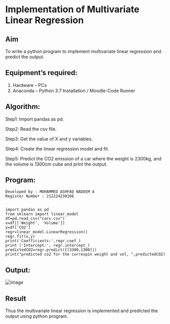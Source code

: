 # Implementation of Multivariate Linear Regression
## Aim
To write a python program to implement multivariate linear regression and predict the output.
## Equipment’s required:
1.	Hardware – PCs
2.	Anaconda – Python 3.7 Installation / Moodle-Code Runner
## Algorithm:

Step1:
Import pandas as pd.

Step2:
Read the csv file.

Step3: 
Get the value of X and y variables.

Step4: 
Create the linear regression model and fit.

Step5:
Predict the CO2 emission of a car where the weight is 2300kg, and the volume is 1300cm cube and print the output.

## Program:
```
Developed by : MOHAMMED ASHFAQ NADEEM A
Register Number : 212224230166


import pandas as pd 
from sklearn import linear_model 
df=pd.read_csv("cars.csv") 
x=df[['Weight', 'Volume']] 
y=df['CO2'] 
regr=linear_model.LinearRegression() 
regr.fit(x,y)  
print('Coefficients:',regr.coef_) 
print ('Intercept:', regr.intercept_) 
predictedCO2=regr.predict([[3300,1300]]) 
print("predicted co2 for the correspin weight and vol, ",predictedCO2)

```
## Output:



![image](https://github.com/user-attachments/assets/8ea5a877-b0f7-45ad-a518-3043adb4024c)



## Result
Thus the multivariate linear regression is implemented and predicted the output using python program.
